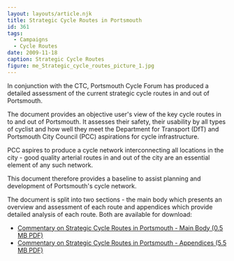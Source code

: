 ```yaml
---
layout: layouts/article.njk
title: Strategic Cycle Routes in Portsmouth
id: 361
tags:
  - Campaigns
  - Cycle Routes
date: 2009-11-18
caption: Strategic Cycle Routes
figure: me_Strategic_cycle_routes_picture_1.jpg
---
```


In conjunction with the CTC, Portsmouth Cycle Forum has produced a detailed assessment of the current strategic cycle routes in and out of Portsmouth.

The document provides an objective user's view of the key cycle routes in to and out of Portsmouth. It assesses their safety, their usability by all types of cyclist and how well they meet the Department for Transport (DfT) and Portsmouth City Council (PCC) aspirations for cycle infrastructure.

PCC aspires to produce a cycle network interconnecting all locations in the city - good quality arterial routes in and out of the city are an essential element of any such network.

This document therefore provides a baseline to assist planning and development of Portsmouth's cycle network.

The document is split into two sections - the main body which presents an overview and assessment of each route and appendices which provide detailed analysis of each route. Both are available for download:

*   [Commentary on Strategic Cycle Routes in Portsmouth - Main Body (0.5 MB PDF)](http://www.printsink.co.uk/wp-content/uploads/2009/11/cycle_route_commentary_v1.0_main_body.pdf)
*   [Commentary on Strategic Cycle Routes in Portsmouth - Appendices (5.5 MB PDF)](http://www.printsink.co.uk/wp-content/uploads/2009/11/cycle_route_commentary_v1.0_appendices.pdf)
